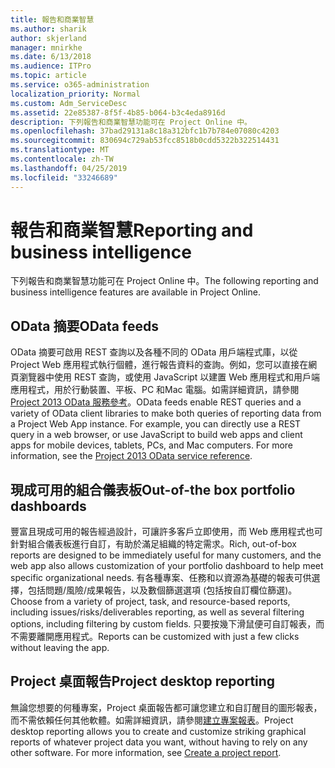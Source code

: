 ```yaml
---
title: 報告和商業智慧
ms.author: sharik
author: skjerland
manager: mnirkhe
ms.date: 6/13/2018
ms.audience: ITPro
ms.topic: article
ms.service: o365-administration
localization_priority: Normal
ms.custom: Adm_ServiceDesc
ms.assetid: 22e85387-8f5f-4b85-b064-b3c4eda8916d
description: 下列報告和商業智慧功能可在 Project Online 中。
ms.openlocfilehash: 37bad29131a8c18a312bfc1b7b784e07080c4203
ms.sourcegitcommit: 830694c729ab53fcc8518b0cdd5322b322514431
ms.translationtype: MT
ms.contentlocale: zh-TW
ms.lasthandoff: 04/25/2019
ms.locfileid: "33246689"
---
```

# <a name="reporting-and-business-intelligence"></a><span data-ttu-id="f1b73-103">報告和商業智慧</span><span class="sxs-lookup"><span data-stu-id="f1b73-103">Reporting and business intelligence</span></span>

<span data-ttu-id="f1b73-104">下列報告和商業智慧功能可在 Project Online 中。</span><span class="sxs-lookup"><span data-stu-id="f1b73-104">The following reporting and business intelligence features are available in Project Online.</span></span>
  
## <a name="odata-feeds"></a><span data-ttu-id="f1b73-105">OData 摘要</span><span class="sxs-lookup"><span data-stu-id="f1b73-105">OData feeds</span></span>
<span data-ttu-id="f1b73-106"><a name="bkmk_ODataFeeds"> </a></span><span class="sxs-lookup"><span data-stu-id="f1b73-106"></span></span>

<span data-ttu-id="f1b73-p101">OData 摘要可啟用 REST 查詢以及各種不同的 OData 用戶端程式庫，以從 Project Web 應用程式執行個體，進行報告資料的查詢。例如，您可以直接在網頁瀏覽器中使用 REST 查詢，或使用 JavaScript 以建置 Web 應用程式和用戶端應用程式，用於行動裝置、平板、PC 和Mac 電腦。如需詳細資訊，請參閱[Project 2013 OData 服務參考](http://go.microsoft.com/fwlink/?LinkID=823655&amp;clcid=0x409)。</span><span class="sxs-lookup"><span data-stu-id="f1b73-p101">OData feeds enable REST queries and a variety of OData client libraries to make both queries of reporting data from a Project Web App instance. For example, you can directly use a REST query in a web browser, or use JavaScript to build web apps and client apps for mobile devices, tablets, PCs, and Mac computers. For more information, see the [Project 2013 OData service reference](http://go.microsoft.com/fwlink/?LinkID=823655&amp;clcid=0x409).</span></span>
  
## <a name="out-of-the-box-portfolio-dashboards"></a><span data-ttu-id="f1b73-110">現成可用的組合儀表板</span><span class="sxs-lookup"><span data-stu-id="f1b73-110">Out-of-the box portfolio dashboards</span></span>
<span data-ttu-id="f1b73-111"><a name="bkmk_OutOfTheBoxPortfolioDashboards"> </a></span><span class="sxs-lookup"><span data-stu-id="f1b73-111"></span></span>

<span data-ttu-id="f1b73-112">豐富且現成可用的報告經過設計，可讓許多客戶立即使用，而 Web 應用程式也可針對組合儀表板進行自訂，有助於滿足組織的特定需求。</span><span class="sxs-lookup"><span data-stu-id="f1b73-112">Rich, out-of-box reports are designed to be immediately useful for many customers, and the web app also allows customization of your portfolio dashboard to help meet specific organizational needs.</span></span> <span data-ttu-id="f1b73-113">有各種專案、任務和以資源為基礎的報表可供選擇，包括問題/風險/成果報告，以及數個篩選選項 (包括按自訂欄位篩選)。</span><span class="sxs-lookup"><span data-stu-id="f1b73-113">Choose from a variety of project, task, and resource-based reports, including issues/risks/deliverables reporting, as well as several filtering options, including filtering by custom fields.</span></span> <span data-ttu-id="f1b73-114">只要按幾下滑鼠便可自訂報表，而不需要離開應用程式。</span><span class="sxs-lookup"><span data-stu-id="f1b73-114">Reports can be customized with just a few clicks without leaving the app.</span></span> 
  
## <a name="project-desktop-reporting"></a><span data-ttu-id="f1b73-115">Project 桌面報告</span><span class="sxs-lookup"><span data-stu-id="f1b73-115">Project desktop reporting</span></span>
<span data-ttu-id="f1b73-116"><a name="bkmk_ProjectDesktopReporting"> </a></span><span class="sxs-lookup"><span data-stu-id="f1b73-116"></span></span>

<span data-ttu-id="f1b73-p103">無論您想要的何種專案，Project 桌面報告都可讓您建立和自訂醒目的圖形報表，而不需依賴任何其他軟體。如需詳細資訊，請參閱[建立專案報表](http://go.microsoft.com/fwlink/?LinkID=823657&amp;clcid=0x409)。</span><span class="sxs-lookup"><span data-stu-id="f1b73-p103">Project desktop reporting allows you to create and customize striking graphical reports of whatever project data you want, without having to rely on any other software. For more information, see [Create a project report](http://go.microsoft.com/fwlink/?LinkID=823657&amp;clcid=0x409).</span></span>
  

